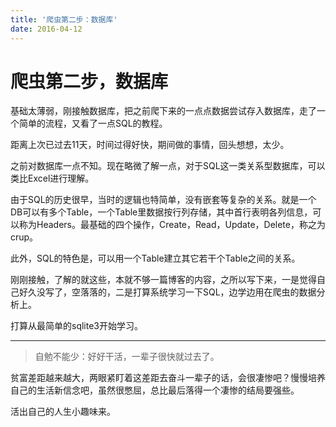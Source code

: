 ```yaml
---
title: '爬虫第二步：数据库'
date: 2016-04-12
---
```


# 爬虫第二步，数据库

基础太薄弱，刚接触数据库，把之前爬下来的一点点数据尝试存入数据库，走了一个简单的流程，又看了一点SQL的教程。

距离上次已过去11天，时间过得好快，期间做的事情，回头想想，太少。

之前对数据库一点不知。现在略微了解一点，对于SQL这一类关系型数据库，可以类比Excel进行理解。

由于SQL的历史很早，当时的逻辑也特简单，没有嵌套等复杂的关系。就是一个DB可以有多个Table，一个Table里数据按行列存储，其中首行表明各列信息，可以称为Headers。最基础的四个操作，Create，Read，Update，Delete，称之为crup。

此外，SQL的特色是，可以用一个Table建立其它若干个Table之间的关系。

刚刚接触，了解的就这些，本就不够一篇博客的内容，之所以写下来，一是觉得自己好久没写了，空落落的，二是打算系统学习一下SQL，边学边用在爬虫的数据分析上。

打算从最简单的sqlite3开始学习。

---
> 自勉不能少：好好干活，一辈子很快就过去了。
>
贫富差距越来越大，两眼紧盯着这差距去奋斗一辈子的话，会很凄惨吧？慢慢培养自己的生活新信念吧，虽然很憋屈，总比最后落得一个凄惨的结局要强些。
>
活出自己的人生小趣味来。
